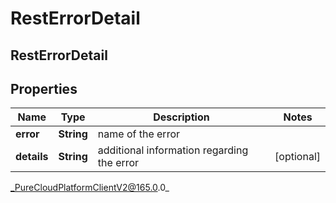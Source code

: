 # RestErrorDetail

## RestErrorDetail

## Properties

|Name | Type | Description | Notes|
|------------ | ------------- | ------------- | -------------|
| **error** | **String** | name of the error | |
| **details** | **String** | additional information regarding the error | [optional] |



_PureCloudPlatformClientV2@165.0.0_
